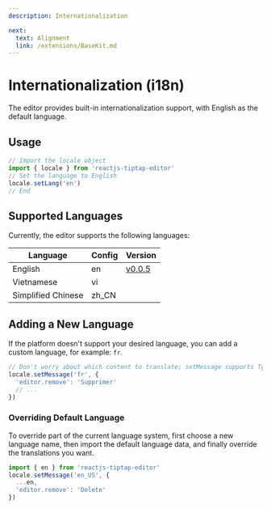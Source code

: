```yaml
---
description: Internationalization

next:
  text: Alignment
  link: /extensions/BaseKit.md
---
```


# Internationalization (i18n)

The editor provides built-in internationalization support, with English as the default language.

## Usage

```javascript
// Import the locale object
import { locale } from 'reactjs-tiptap-editor'
// Set the language to English
locale.setLang('en')
// End
```

## Supported Languages

Currently, the editor supports the following languages:

| Language           | Config | Version                                                                          |
|--------------------|--------|----------------------------------------------------------------------------------|
| English            | en     | [v0.0.5](https://github.com/hunghg255/reactjs-tiptap-editor/releases/tag/v0.0.5) |
| Vietnamese         | vi     |                                                                                  |
| Simplified Chinese | zh_CN  |                                                                                  |

## Adding a New Language

If the platform doesn't support your desired language, you can add a custom language, for example: `fr`.

```javascript
// Don't worry about which content to translate; setMessage supports TypeScript
locale.setMessage('fr', {
  'editor.remove': 'Supprimer'
  // ...
})
```

### Overriding Default Language

To override part of the current language system, first choose a new language name, then import the default language data, and finally override the translations you want.

```javascript
import { en } from 'reactjs-tiptap-editor'
locale.setMessage('en_US', {
  ...en,
  'editor.remove': 'Delete'
})
```
